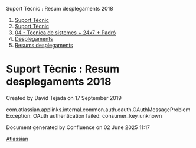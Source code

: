 Suport Tècnic : Resum desplegaments 2018  

1.  [Suport Tècnic](index.md)
2.  [Suport Tècnic](13893782.md)
3.  [04 - Tècnica de sistemes + 24x7 + Padró](26313202.md)
4.  [Desplegaments](Desplegaments_26313538.md)
5.  [Resums desplegaments](Resums-desplegaments_28704878.md)

Suport Tècnic : Resum desplegaments 2018
========================================

Created by David Tejada on 17 September 2019

com.atlassian.applinks.internal.common.auth.oauth.OAuthMessageProblemException: OAuth authentication failed: consumer\_key\_unknown

Document generated by Confluence on 02 June 2025 11:17

[Atlassian](http://www.atlassian.com/)